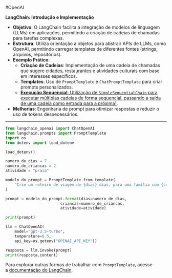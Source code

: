 #OpenAI

**LangChain: Introdução e Implementação**

- **Objetivo**: O LangChain facilita a integração de modelos de linguagem (LLMs) em aplicações, permitindo a criação de cadeias de chamadas para tarefas complexas.
- **Estrutura**: Utiliza orientação a objetos para abstrair APIs de LLMs, como OpenAI, permitindo carregar templates de diferentes fontes (strings, arquivos, repositórios).
- **Exemplo Prático**:
    - **Criação de Cadeias**: Implementação de uma cadeia de chamadas que sugere cidades, restaurantes e atividades culturais com base em interesses específicos.
    - **Templates**: Uso de `PromptTemplate` e `ChatPromptTemplate` para criar prompts personalizados.
    - [**Execução Sequencial**: Utilização de `SimpleSequentialChain` para executar múltiplas cadeias de forma sequencial, passando a saída de uma cadeia como entrada para a próxima](https://edgeservices.bing.com/edgesvc/chat?udsframed=1&form=SHORUN&clientscopes=chat,noheader,udsedgeshop,channelstable,ntpquery,devtoolsapi,udsinwin11,udsdlpconsent,udscstart,cspgrd,&shellsig=3ff0021e3dd193c7b2abd1225a528a5f775465cd&setlang=pt-BR&darkschemeovr=1&udsps=0&udspp=0#sjevt%7CDiscover.Chat.SydneyClickPageCitation%7Cadpclick%7C0%7C91b75620-a0d4-4400-9ac9-7cd78278d31c)[1](https://edgeservices.bing.com/edgesvc/chat?udsframed=1&form=SHORUN&clientscopes=chat,noheader,udsedgeshop,channelstable,ntpquery,devtoolsapi,udsinwin11,udsdlpconsent,udscstart,cspgrd,&shellsig=3ff0021e3dd193c7b2abd1225a528a5f775465cd&setlang=pt-BR&darkschemeovr=1&udsps=0&udspp=0#sjevt%7CDiscover.Chat.SydneyClickPageCitation%7Cadpclick%7C0%7C91b75620-a0d4-4400-9ac9-7cd78278d31c).
- **Melhorias**: Engenharia de prompt para otimizar respostas e reduzir o uso de tokens desnecessários.

---

```py
from langchain_openai import ChatOpenAI
from langchain.prompts import PromptTemplate
import os
from dotenv import load_dotenv

load_dotenv()

numero_de_dias = 7
numero_de_criancas = 2
atividade = "praia"

modelo_do_prompt = PromptTemplate.from_template(
    "Crie um roteiro de viagem de {dias} dias, para uma família com {criancas} crianças, que gostam de {atividade}."
)

prompt = modelo_do_prompt.format(dias=numero_de_dias,
                        criancas=numero_de_criancas,
                        atividade=atividade)

print(prompt)

llm = ChatOpenAI(
    model="gpt-3.5-turbo",
    temperature=0.5,
    api_key=os.getenv("OPENAI_API_KEY"))

resposta = llm.invoke(prompt)
print(resposta.content)
```

Para explorar outras formas de trabalhar com `PromptTemplate`, acesse a [documentação do LangChain](https://api.python.langchain.com/en/latest/prompts/langchain_core.prompts.prompt.PromptTemplate.html).

